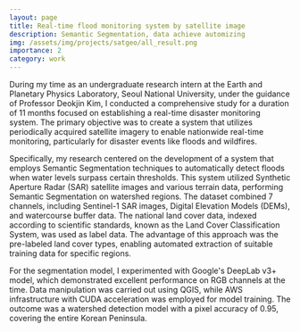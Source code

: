 ```yaml
---
layout: page
title: Real-time flood monitoring system by satellite image
description: Semantic Segmentation, data achieve automizing
img: /assets/img/projects/satgeo/all_result.png
importance: 2
category: work
---
```


During my time as an undergraduate research intern at the Earth and Planetary Physics Laboratory, Seoul National University, under the guidance of Professor Deokjin Kim, I conducted a comprehensive study for a duration of 11 months focused on establishing a real-time disaster monitoring system. The primary objective was to create a system that utilizes periodically acquired satellite imagery to enable nationwide real-time monitoring, particularly for disaster events like floods and wildfires.

Specifically, my research centered on the development of a system that employs Semantic Segmentation techniques to automatically detect floods when water levels surpass certain thresholds. This system utilized Synthetic Aperture Radar (SAR) satellite images and various terrain data, performing Semantic Segmentation on watershed regions. The dataset combined 7 channels, including Sentinel-1 SAR images, Digital Elevation Models (DEMs), and watercourse buffer data. The national land cover data, indexed according to scientific standards, known as the Land Cover Classification System, was used as label data. The advantage of this approach was the pre-labeled land cover types, enabling automated extraction of suitable training data for specific regions.

For the segmentation model, I experimented with Google's DeepLab v3+ model, which demonstrated excellent performance on RGB channels at the time. Data manipulation was carried out using QGIS, while AWS infrastructure with CUDA acceleration was employed for model training. The outcome was a watershed detection model with a pixel accuracy of 0.95, covering the entire Korean Peninsula.
